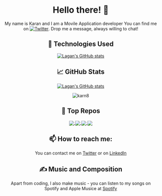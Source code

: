 <div align="center">

# Hello there! 👋

My name is Karan and I am a Movile Application developer You can find me on [![Twitter][1.2]][1]. Drop me a message, always willing to chat!

<!--
**karn8/karn8** is a ✨ _special_ ✨ repository because its `README.md` (this file) appears on your GitHub profile.

Here are some ideas to get you started:

- 🔭 I’m currently working on ...
- 🌱 I’m currently learning ...
- 👯 I’m looking to collaborate on ...
- 🤔 I’m looking for help with ...
- 💬 Ask me about ...
- 📫 How to reach me: ...
- 😄 Pronouns: ...
- ⚡ Fun fact: ...
-->

<!-- links to social media icons -->

<!-- icons without padding -->

[1.2]: http://i.imgur.com/wWzX9uB.png
[2.2]: http://i.imgur.com/9I6NRUm.png


<!-- links to your social media accounts -->

[1]: https://twitter.com/graphicill
[2]: https://github.com/karn8
[3]: https://www.linkedin.com/in/KaranGupta8

## 🌱 Technologies Used

[![Lagan's GitHub stats](https://github-readme-stats.vercel.app/api/top-langs/?username=karn8&theme=dracula&layout=compact)](https://github.com/karn8/github-readme-stats)

## &#x1f4c8; GitHub Stats

[![Lagan's GitHub stats](https://github-readme-stats.vercel.app/api?username=karn8&count_private=true&show_icons=true&hide=stars&theme=dracula)](https://github.com/karn8/github-readme-stats)
  
<p><img align="center" src="https://github-readme-streak-stats.herokuapp.com/?user=karn8&theme=dracula&" alt="karn8" /></p>


## 🔭 Top Repos

<a href="https://github.com/karn8/dfq_converter">
  <img align="center" src="https://github-readme-stats.vercel.app/api/pin/?username=karn8&repo=dfq_converter&theme=dracula&show_owner=true" />
</a>                           
                           
<a href="https://github.com/karn8/BeeNine">
  <img align="center" src="https://github-readme-stats.vercel.app/api/pin/?username=karn8&repo=BeeNine&theme=dracula&show_owner=true" />
</a>                           
                           
<a href="https://github.com/karn8/competitive_coding">
  <img align="center" src="https://github-readme-stats.vercel.app/api/pin/?username=karn8&repo=competitive_coding&theme=dracula&show_owner=true" />
</a>
  
<a href="https://github.com/karn8/NotesFlutter">
  <img align="center" src="https://github-readme-stats.vercel.app/api/pin/?username=karn8&repo=NotesFlutter&theme=dracula&show_owner=true" />
</a>

## 📫 How to reach me:

You can contact me on [Twitter][1] or on [LinkedIn][3]

## &#x270d; Music and Composition

Apart from coding, I also make music - you can listen to my songs on Spotify and Apple Musice at [Spotify](https://open.spotify.com/track/3SqmNKidEjymdY3zT91EHR)


  
</div>

